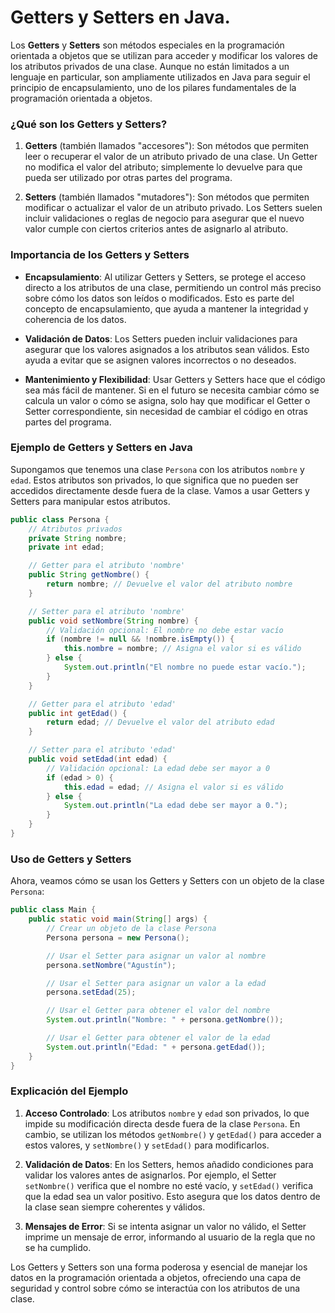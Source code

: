 # Getters y Setters en Java.

Los **Getters** y **Setters** son métodos especiales en la programación orientada a objetos que se utilizan para acceder y modificar los valores de los atributos privados de una clase. Aunque no están limitados a un lenguaje en particular, son ampliamente utilizados en Java para seguir el principio de encapsulamiento, uno de los pilares fundamentales de la programación orientada a objetos.

### **¿Qué son los Getters y Setters?**

1. **Getters** (también llamados "accesores"): Son métodos que permiten leer o recuperar el valor de un atributo privado de una clase. Un Getter no modifica el valor del atributo; simplemente lo devuelve para que pueda ser utilizado por otras partes del programa.

2. **Setters** (también llamados "mutadores"): Son métodos que permiten modificar o actualizar el valor de un atributo privado. Los Setters suelen incluir validaciones o reglas de negocio para asegurar que el nuevo valor cumple con ciertos criterios antes de asignarlo al atributo.

### **Importancia de los Getters y Setters**

- **Encapsulamiento**: Al utilizar Getters y Setters, se protege el acceso directo a los atributos de una clase, permitiendo un control más preciso sobre cómo los datos son leídos o modificados. Esto es parte del concepto de encapsulamiento, que ayuda a mantener la integridad y coherencia de los datos.
  
- **Validación de Datos**: Los Setters pueden incluir validaciones para asegurar que los valores asignados a los atributos sean válidos. Esto ayuda a evitar que se asignen valores incorrectos o no deseados.
  
- **Mantenimiento y Flexibilidad**: Usar Getters y Setters hace que el código sea más fácil de mantener. Si en el futuro se necesita cambiar cómo se calcula un valor o cómo se asigna, solo hay que modificar el Getter o Setter correspondiente, sin necesidad de cambiar el código en otras partes del programa.

### **Ejemplo de Getters y Setters en Java**

Supongamos que tenemos una clase `Persona` con los atributos `nombre` y `edad`. Estos atributos son privados, lo que significa que no pueden ser accedidos directamente desde fuera de la clase. Vamos a usar Getters y Setters para manipular estos atributos.

```java
public class Persona {
    // Atributos privados
    private String nombre;
    private int edad;

    // Getter para el atributo 'nombre'
    public String getNombre() {
        return nombre; // Devuelve el valor del atributo nombre
    }

    // Setter para el atributo 'nombre'
    public void setNombre(String nombre) {
        // Validación opcional: El nombre no debe estar vacío
        if (nombre != null && !nombre.isEmpty()) {
            this.nombre = nombre; // Asigna el valor si es válido
        } else {
            System.out.println("El nombre no puede estar vacío.");
        }
    }

    // Getter para el atributo 'edad'
    public int getEdad() {
        return edad; // Devuelve el valor del atributo edad
    }

    // Setter para el atributo 'edad'
    public void setEdad(int edad) {
        // Validación opcional: La edad debe ser mayor a 0
        if (edad > 0) {
            this.edad = edad; // Asigna el valor si es válido
        } else {
            System.out.println("La edad debe ser mayor a 0.");
        }
    }
}
```

### **Uso de Getters y Setters**

Ahora, veamos cómo se usan los Getters y Setters con un objeto de la clase `Persona`:

```java
public class Main {
    public static void main(String[] args) {
        // Crear un objeto de la clase Persona
        Persona persona = new Persona();

        // Usar el Setter para asignar un valor al nombre
        persona.setNombre("Agustín");

        // Usar el Setter para asignar un valor a la edad
        persona.setEdad(25);

        // Usar el Getter para obtener el valor del nombre
        System.out.println("Nombre: " + persona.getNombre());

        // Usar el Getter para obtener el valor de la edad
        System.out.println("Edad: " + persona.getEdad());
    }
}
```

### **Explicación del Ejemplo**

1. **Acceso Controlado**: Los atributos `nombre` y `edad` son privados, lo que impide su modificación directa desde fuera de la clase `Persona`. En cambio, se utilizan los métodos `getNombre()` y `getEdad()` para acceder a estos valores, y `setNombre()` y `setEdad()` para modificarlos.

2. **Validación de Datos**: En los Setters, hemos añadido condiciones para validar los valores antes de asignarlos. Por ejemplo, el Setter `setNombre()` verifica que el nombre no esté vacío, y `setEdad()` verifica que la edad sea un valor positivo. Esto asegura que los datos dentro de la clase sean siempre coherentes y válidos.

3. **Mensajes de Error**: Si se intenta asignar un valor no válido, el Setter imprime un mensaje de error, informando al usuario de la regla que no se ha cumplido.

Los Getters y Setters son una forma poderosa y esencial de manejar los datos en la programación orientada a objetos, ofreciendo una capa de seguridad y control sobre cómo se interactúa con los atributos de una clase.